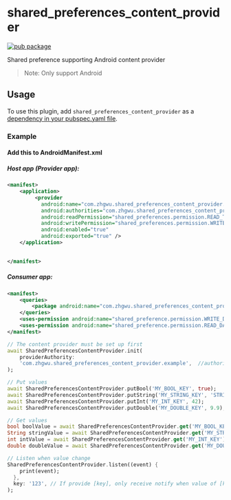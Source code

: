 # shared_preferences_content_provider

[![pub package](https://img.shields.io/pub/v/shared_preferences_content_provider.svg)](https://pub.dev/packages/shared_preference_content_provider)

Shared preference supporting Android content provider

> Note: Only support Android

## Usage

To use this plugin, add `shared_preferences_content_provider` as a [dependency in your pubspec.yaml file](https://flutter.io/platform-plugins/).

### Example


#### Add this to AndroidManifest.xml

##### Host app (Provider app):

```xml
<manifest>
    <application>
         <provider
           android:name="com.zhgwu.shared_preferences_content_provider.SharedPreferencesContentProvider"
           android:authorities="com.zhgwu.shared_preferences_content_provider.example"
           android:readPermission="shared_preferences.permission.READ_TOKEN"
           android:writePermission="shared_preferences.permission.WRITE_DATA"
           android:enabled="true"
           android:exported="true" />
    </application>

   
</manifest>
```


##### Consumer app:

```xml
<manifest>
    <queries>
        <package android:name="com.zhgwu.shared_preferences_content_provider_example" />  <!--host app package-->
    </queries>
    <uses-permission android:name="shared_preference.permission.WRITE_DATA" />
    <uses-permission android:name="shared_preference.permission.READ_DATA" />
</manifest>
```


```dart
// The content provider must be set up first
await SharedPreferencesContentProvider.init(
    providerAuthority:
    'com.zhgwu.shared_preferences_content_provider.example',  //authority provider in AndroidManifest.xml
);
```

```dart
// Put values
await SharedPreferencesContentProvider.putBool('MY_BOOL_KEY', true);
await SharedPreferencesContentProvider.putString('MY_STRING_KEY', 'STRING_VALUE');
await SharedPreferencesContentProvider.putInt('MY_INT_KEY', 42);
await SharedPreferencesContentProvider.putDouble('MY_DOUBLE_KEY', 9.9);
```

```dart
// Get values
bool boolValue = await SharedPreferencesContentProvider.get('MY_BOOL_KEY');
String stringValue = await SharedPreferencesContentProvider.get('MY_STRING_KEY');
int intValue = await SharedPreferencesContentProvider.get('MY_INT_KEY');
double doubleValue = await SharedPreferencesContentProvider.get('MY_DOUBLE_KEY');
```


```dart
// Listen when value change
SharedPreferencesContentProvider.listen((event) {
    print(event);
  }, 
  key: '123', // If provide [key], only receive notify when value of [key] change
);
```


